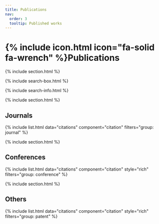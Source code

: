 ```yaml
---
title: Publications
nav:
  order: 3
  tooltip: Published works
---
```


# {% include icon.html icon="fa-solid fa-wrench" %}Publications

{% include section.html %}

{% include search-box.html %}

{% include search-info.html %}

{% include section.html %}

## Journals

{% include list.html data="citations" component="citation" filters="group: journal" %}

{% include section.html %}

## Conferences

{% include list.html data="citations" component="citation" style="rich" filters="group: conference" %}

{% include section.html %}

## Others

{% include list.html data="citations" component="citation" style="rich" filters="group: patent" %}
